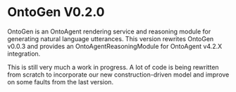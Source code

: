 # OntoGen V0.2.0

OntoGen is an OntoAgent rendering service and reasoning module for generating natural language utterances. This version rewrites OntoGen v0.0.3 and provides an OntoAgentReasoningModule for OntoAgent v4.2.X integration.

This is still very much a work in progress. A lot of code is being rewritten from scratch to incorporate our new construction-driven model and improve on some faults from the last version. 